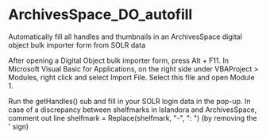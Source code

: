 # ArchivesSpace_DO_autofill
Automatically fill all handles and thumbnails in an ArchivesSpace digital object bulk importer form from SOLR data

After opening a Digital Object bulk importer form, press Alt + F11.
In Microsoft Visual Basic for Applications, on the right side under VBAProject > Modules, right click and select Import File.
Select this file and open Module 1.

Run the getHandles() sub and fill in your SOLR login data in the pop-up.
In case of a discrepancy between shelfmarks in Islandora and ArchivesSpace, comment out line shelfmark = Replace(shelfmark, "-", ": ") (by removing the ' sign)
